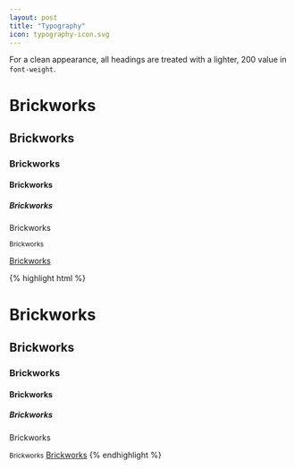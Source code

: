 ```yaml
---
layout: post
title: "Typography"
icon: typography-icon.svg
---
```

For a clean appearance, all headings are treated with a lighter, 200 value in `font-weight`.

<div class="demo">
    <div class="demo--left">
        <h1>Brickworks</h1>
        <h2>Brickworks</h2>
        <h3>Brickworks</h3>
        <h4>Brickworks</h4>
        <h5>Brickworks</h5>
        <p>Brickworks</p>
        <small>Brickworks</small>
        <a href="#"><p>Brickworks</p></a>
    </div>
</div>

{% highlight html %}
<h1>Brickworks</h1>
 <h2>Brickworks</h2>
 <h3>Brickworks</h3>
 <h4>Brickworks</h4>
 <h5>Brickworks</h5>
 <p>Brickworks</p>
 <small>Brickworks</small>
 <a href="#">Brickworks</a>
{% endhighlight %}
